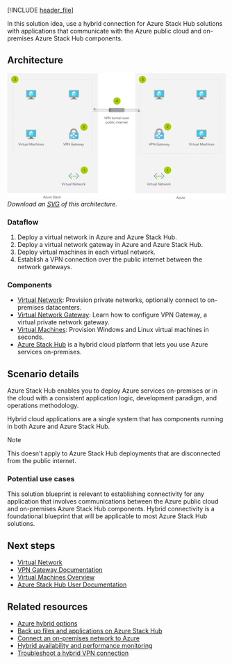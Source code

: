 [!INCLUDE [header_file](../../../includes/sol-idea-header.md)]

In this solution idea, use a hybrid connection for Azure Stack Hub solutions with applications that communicate with the Azure public cloud and on-premises Azure Stack Hub components.

## Architecture

![Architecture diagram](../media/hybrid-connectivity.png)
*Download an [SVG](../media/hybrid-connectivity.svg) of this architecture.*

### Dataflow

1. Deploy a virtual network in Azure and Azure Stack Hub.
1. Deploy a virtual network gateway in Azure and Azure Stack Hub.
1. Deploy virtual machines in each virtual network.
1. Establish a VPN connection over the public internet between the network gateways.

### Components

* [Virtual Network](https://azure.microsoft.com/services/virtual-network): Provision private networks, optionally connect to on-premises datacenters.
* [Virtual Network Gateway](https://azure.microsoft.com/services/vpn-gateway): Learn how to configure VPN Gateway, a virtual private network gateway.
* [Virtual Machines](https://azure.microsoft.com/services/virtual-machines): Provision Windows and Linux virtual machines in seconds.
* [Azure Stack Hub](https://azure.microsoft.com/overview/azure-stack) is a hybrid cloud platform that lets you use Azure services on-premises.

## Scenario details

Azure Stack Hub enables you to deploy Azure services on-premises or in the cloud with a consistent application logic, development paradigm, and operations methodology.

Hybrid cloud applications are a single system that has components running in both Azure and Azure Stack Hub. 

> [!NOTE]
> This doesn't apply to Azure Stack Hub deployments that are disconnected from the public internet.

### Potential use cases

This solution blueprint is relevant to establishing connectivity for any application that involves communications between the Azure public cloud and on-premises Azure Stack Hub components. Hybrid connectivity is a foundational blueprint that will be applicable to most Azure Stack Hub solutions.

## Next steps

* [Virtual Network](/azure/virtual-network)
* [VPN Gateway Documentation](/azure/vpn-gateway)
* [Virtual Machines Overview](https://azure.microsoft.com/services/virtual-machines)
* [Azure Stack Hub User Documentation](/azure/azure-stack/user)

## Related resources

* [Azure hybrid options](../../guide/technology-choices/hybrid-considerations.yml)
* [Back up files and applications on Azure Stack Hub](../../hybrid/azure-stack-backup.yml)
* [Connect an on-premises network to Azure](../../reference-architectures/hybrid-networking/index.yml)
* [Hybrid availability and performance monitoring](../../hybrid/hybrid-perf-monitoring.yml)
* [Troubleshoot a hybrid VPN connection](../../reference-architectures/hybrid-networking/troubleshoot-vpn.yml)
